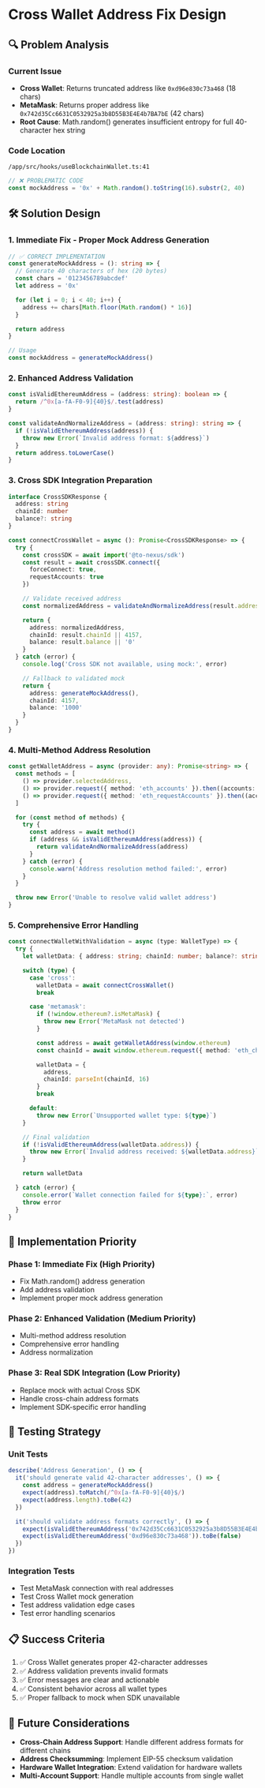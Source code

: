 # Cross Wallet Address Fix Design

## 🔍 Problem Analysis

### Current Issue
- **Cross Wallet**: Returns truncated address like `0xd96e830c73a468` (18 chars)
- **MetaMask**: Returns proper address like `0x742d35Cc6631C0532925a3b8D55B3E4E4b7BA7bE` (42 chars)
- **Root Cause**: Math.random() generates insufficient entropy for full 40-character hex string

### Code Location
`/app/src/hooks/useBlockchainWallet.ts:41`

```typescript
// ❌ PROBLEMATIC CODE
const mockAddress = '0x' + Math.random().toString(16).substr(2, 40)
```

## 🛠 Solution Design

### 1. Immediate Fix - Proper Mock Address Generation

```typescript
// ✅ CORRECT IMPLEMENTATION
const generateMockAddress = (): string => {
  // Generate 40 characters of hex (20 bytes)
  const chars = '0123456789abcdef'
  let address = '0x'

  for (let i = 0; i < 40; i++) {
    address += chars[Math.floor(Math.random() * 16)]
  }

  return address
}

// Usage
const mockAddress = generateMockAddress()
```

### 2. Enhanced Address Validation

```typescript
const isValidEthereumAddress = (address: string): boolean => {
  return /^0x[a-fA-F0-9]{40}$/.test(address)
}

const validateAndNormalizeAddress = (address: string): string => {
  if (!isValidEthereumAddress(address)) {
    throw new Error(`Invalid address format: ${address}`)
  }
  return address.toLowerCase()
}
```

### 3. Cross SDK Integration Preparation

```typescript
interface CrossSDKResponse {
  address: string
  chainId: number
  balance?: string
}

const connectCrossWallet = async (): Promise<CrossSDKResponse> => {
  try {
    const crossSDK = await import('@to-nexus/sdk')
    const result = await crossSDK.connect({
      forceConnect: true,
      requestAccounts: true
    })

    // Validate received address
    const normalizedAddress = validateAndNormalizeAddress(result.address)

    return {
      address: normalizedAddress,
      chainId: result.chainId || 4157,
      balance: result.balance || '0'
    }
  } catch (error) {
    console.log('Cross SDK not available, using mock:', error)

    // Fallback to validated mock
    return {
      address: generateMockAddress(),
      chainId: 4157,
      balance: '1000'
    }
  }
}
```

### 4. Multi-Method Address Resolution

```typescript
const getWalletAddress = async (provider: any): Promise<string> => {
  const methods = [
    () => provider.selectedAddress,
    () => provider.request({ method: 'eth_accounts' }).then((accounts: string[]) => accounts[0]),
    () => provider.request({ method: 'eth_requestAccounts' }).then((accounts: string[]) => accounts[0])
  ]

  for (const method of methods) {
    try {
      const address = await method()
      if (address && isValidEthereumAddress(address)) {
        return validateAndNormalizeAddress(address)
      }
    } catch (error) {
      console.warn('Address resolution method failed:', error)
    }
  }

  throw new Error('Unable to resolve valid wallet address')
}
```

### 5. Comprehensive Error Handling

```typescript
const connectWalletWithValidation = async (type: WalletType) => {
  try {
    let walletData: { address: string; chainId: number; balance?: string }

    switch (type) {
      case 'cross':
        walletData = await connectCrossWallet()
        break

      case 'metamask':
        if (!window.ethereum?.isMetaMask) {
          throw new Error('MetaMask not detected')
        }

        const address = await getWalletAddress(window.ethereum)
        const chainId = await window.ethereum.request({ method: 'eth_chainId' })

        walletData = {
          address,
          chainId: parseInt(chainId, 16)
        }
        break

      default:
        throw new Error(`Unsupported wallet type: ${type}`)
    }

    // Final validation
    if (!isValidEthereumAddress(walletData.address)) {
      throw new Error(`Invalid address received: ${walletData.address}`)
    }

    return walletData

  } catch (error) {
    console.error(`Wallet connection failed for ${type}:`, error)
    throw error
  }
}
```

## 🎯 Implementation Priority

### Phase 1: Immediate Fix (High Priority)
- Fix Math.random() address generation
- Add address validation
- Implement proper mock address generation

### Phase 2: Enhanced Validation (Medium Priority)
- Multi-method address resolution
- Comprehensive error handling
- Address normalization

### Phase 3: Real SDK Integration (Low Priority)
- Replace mock with actual Cross SDK
- Handle cross-chain address formats
- Implement SDK-specific error handling

## 🔧 Testing Strategy

### Unit Tests
```typescript
describe('Address Generation', () => {
  it('should generate valid 42-character addresses', () => {
    const address = generateMockAddress()
    expect(address).toMatch(/^0x[a-fA-F0-9]{40}$/)
    expect(address.length).toBe(42)
  })

  it('should validate address formats correctly', () => {
    expect(isValidEthereumAddress('0x742d35Cc6631C0532925a3b8D55B3E4E4b7BA7bE')).toBe(true)
    expect(isValidEthereumAddress('0xd96e830c73a468')).toBe(false)
  })
})
```

### Integration Tests
- Test MetaMask connection with real addresses
- Test Cross Wallet mock generation
- Test address validation edge cases
- Test error handling scenarios

## 📋 Success Criteria

1. ✅ Cross Wallet generates proper 42-character addresses
2. ✅ Address validation prevents invalid formats
3. ✅ Error messages are clear and actionable
4. ✅ Consistent behavior across all wallet types
5. ✅ Proper fallback to mock when SDK unavailable

## 🚀 Future Considerations

- **Cross-Chain Address Support**: Handle different address formats for different chains
- **Address Checksumming**: Implement EIP-55 checksum validation
- **Hardware Wallet Integration**: Extend validation for hardware wallets
- **Multi-Account Support**: Handle multiple accounts from single wallet